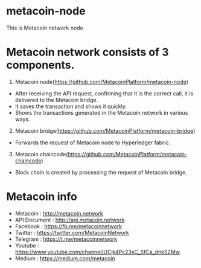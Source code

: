# metacoin-node

This is Metacoin network node


# Metacoin network consists of 3 components.

1. Metacoin node(https://github.com/MetacoinPlatform/metacoin-node)
- After receiving the API request, confirming that it is the correct call, it is delivered to the Metacoin bridge.
- It saves the transaction and shows it quickly.
- Shows the transactions generated in the Metacoin network in various ways.

2. Metacoin bridge(https://github.com/MetacoinPlatform/metacoin-bridge)
- Forwards the request of Metacoin node to Hyperledger fabric.

3. Metacoin chaincode(https://github.com/MetacoinPlatform/metacoin-chaincode)
- Block chain is created by processing the request of Metacoin bridge.


# Metacoin info
- Metacoin : http://metacoin.network
- API Document : http://api.metacoin.network
- Facebook : https://fb.me/metacoinnetwork
- Twitter : https://twitter.com/MetacoinNetwork
- Telegram : https://t.me/metacoinnetwork
- Youtube : https://www.youtube.com/channel/UCjk4Pc23sC_SfCa_dnkS2Mw
- Medium : https://medium.com/metacoin
